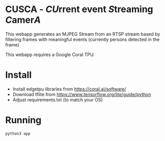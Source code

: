 # CUSCA - *CU*rrent event *S*treaming *C*amer*A*

This webapp generates an MJPEG Stream from an RTSP stream based by filtering frames with meaningful events (currently persons detected in the frame)

This webapp requires a Google Coral TPU.

# Install

- Install edgetpu libraries from https://coral.ai/software/
- Download tflite from https://www.tensorflow.org/lite/guide/python
- Adjust requirements.txt (to match your OS)

# Running

```python3 app```
